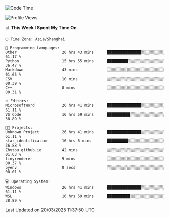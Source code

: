 <!--START_SECTION:waka-->
![Code Time](http://img.shields.io/badge/Code%20Time-2%2C435%20hrs%2016%20mins-blue)

![Profile Views](http://img.shields.io/badge/Profile%20Views-1-blue)

📊 **This Week I Spent My Time On** 

```text
🕑︎ Time Zone: Asia/Shanghai

💬 Programming Languages: 
Other                    26 hrs 43 mins      ███████████████░░░░░░░░░░   61.17 % 
Python                   15 hrs 55 mins      █████████░░░░░░░░░░░░░░░░   36.47 % 
Markdown                 43 mins             ░░░░░░░░░░░░░░░░░░░░░░░░░   01.65 % 
CSV                      10 mins             ░░░░░░░░░░░░░░░░░░░░░░░░░   00.39 % 
C++                      8 mins              ░░░░░░░░░░░░░░░░░░░░░░░░░   00.31 % 

🔥 Editors: 
MicrosoftWord            26 hrs 41 mins      ███████████████░░░░░░░░░░   61.11 % 
VS Code                  16 hrs 59 mins      ██████████░░░░░░░░░░░░░░░   38.89 % 

🐱‍💻 Projects: 
Unknown Project          26 hrs 41 mins      ███████████████░░░░░░░░░░   61.11 % 
star_identification      16 hrs 6 mins       █████████░░░░░░░░░░░░░░░░   36.88 % 
Zhytou.github.io         42 mins             ░░░░░░░░░░░░░░░░░░░░░░░░░   01.63 % 
tinyrenderer             9 mins              ░░░░░░░░░░░░░░░░░░░░░░░░░   00.37 % 
pyenv                    0 secs              ░░░░░░░░░░░░░░░░░░░░░░░░░   00.01 % 

💻 Operating System: 
Windows                  26 hrs 41 mins      ███████████████░░░░░░░░░░   61.11 % 
WSL                      16 hrs 59 mins      ██████████░░░░░░░░░░░░░░░   38.89 % 
```


 Last Updated on 20/03/2025 11:37:50 UTC
<!--END_SECTION:waka-->